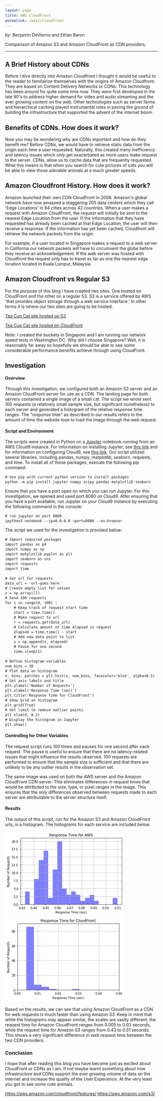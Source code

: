 ```yaml
---
layout: page
title: AWS CloudFront
permalink: /wiki/cloudfront
---
```


*by:* Benjamin DeVierno and Ethan Baron

Comparison of Amazon S3 and Amazon CloudFront as CDN providers.

---

<link type="text/css" rel="stylesheet" href="/assets/css/lightslider.min.css" />
<script src="https://ajax.googleapis.com/ajax/libs/jquery/1.11.0/jquery.min.js"></script>
<script src="/assets/js/ligrun.sh
htslider.min.js"></script>


## A Brief History about CDNs

Before I dive directly into Amazon Cloudfront I thought it would be useful to the reader to familiarize themselves with the origins of Amazon Cloudfront. They are based on Content Delivery Networks or CDNs. This technology has been around for quite some time now. They were first developed in the late 90's to address higher demand for video and audio streaming and the ever growing content on the web. Other technologies such as server farms and hierarchical caching played instrumental roles in paving the ground of building the infrastructure that supported the advent of the internet boom.

## Benefits of CDNs. How does it work?

Now you may be wondering why are CDNs important and how do they benefit me? Before CDNs, we would have to retrieve static data from the origin each time a user requested. Naturally, this created many inefficiency and latency issues which only get exacerbated as more users make request to the server. CDNs, allow us to cache data that are frequently requested. What this means is that when you search for cute pictures of cats you will be able to view those adorable animals at a much greater speeds.

## Amazon Cloudfront History. How does it work?

Amazon launched their own CDN CloudFront in 2008. Amazon's global network have now amassed a staggering 205 data centers which they call 'Edge Locations' in 84 cities across 42 countries. When a user makes a request with Amazon CloudFront, the request will initially be sent to the nearest Edge Location from the user. If the information that they have requested has already been cached at that Edge Location, the user will then receive a response. If the information has yet been cached, Cloudfront will retrieve the network packets from the origin.

For example, if a user located in Singapore makes a request to a web server in California our network packets will have to circumvent the globe before they receive an acknowledgement. If the web server was hosted with Cloudfront the request only has to travel as far as one the nearest edge location located in Kuala Lumpur, Malaysia.


## Amazon Cloudfront vs Regular S3

For the purpose of this blog I have created two sites. One hosted on CloudFront and the other on a regular S3. S3 is a service offered by AWS 'that provides object storage through a web service interface.' In other terms it is where our two sites are going to be hosted.

[Tea Cup Cat site hosted on S3](http://bendogpicture.s3-website-ap-southeast-1.amazonaws.com/)

[Tea Cup Cat site hosted on CloudFront](http://d14mfeaqszawbm.cloudfront.net/)

Note: I created the buckets in Singapore and I am running our network speed tests in Washington DC. Why did I choose Singapore? Well, it is reasonably far away so hopefully we should be able to see some considerable performance benefits achieve through using CloudFront.

## Investigation

#### Overview

Through this investigation, we configured both an Amazon S3 server and an Amazon CloudFront server for use as a CDN. The landing page for both servers contained a single image of a small cat. The script we wrote sent 100 requests (a relatively small sample size, but significant nonetheless) to each server and generated a histogram of the relative response time ranges. The "response time" as described in our results refers to the amount of time the website took to load the image through the web request. 

#### Script and Environment

The scripts were created in Python on a [Jupyter](https://jupyter.org/) notebook running from an AWS Cloud9 instance. For information on installing Jupyter, see [this link](https://jupyter.org/install) and for information on configuring Cloud9, see [this link](https://docs.aws.amazon.com/cloud9/latest/user-guide/setting-up.html). Our script utilized several libraries, including pandas, numpy, matplotlib, seaborn, requests, and time. To install all of these packages, execute the following pip command:

```
# Use pip with current python version to install packages
python -m pip install jupyter numpy scipy pandas matplotlib seaborn
```

Ensure that you have a port open on which you can run Jupyter. For this investigation, we opened and used port 8080 on Cloud9. After ensuring that you have a port available, run Jupyter on your Cloud9 instance by executing the following command in the console:

```
# run jupyter on port 8080
ipython3 notebook --ip=0.0.0.0 —port=8080 --no-browser
```

The script we used for the investigation is provided below:

```
# Import required packages
import pandas as pd
import numpy as np
import matplotlib.pyplot as plt
import seaborn as sns
import requests
import time

# Set url for requests
data_url = 'url-goes-here'
# Create empty list for values
x = np.array([])
# Send 100 requests
for i in range(0, 100) :
    # Keep track of request start time
    start = time.time()
    # Make request to url
    r = requests.get(data_url)
    # Calculate amount of time elapsed in request
    elapsed = time.time() - start
    # Add new data point to list
    x = np.append(x, elapsed)
    # Pause for one second
    time.sleep(1)

# Define histogram variables
num_bins = 20
# Plot data on histogram
n, bins, patches = plt.hist(x, num_bins, facecolor='blue', alpha=0.5)
# Set axis labels and title
plt.ylabel('Number of Requests')
plt.xlabel('Response Time (sec)')
plt.title('Response Time for CloudFront')
# Show grid on histogram
plt.grid(True)
# Set limit to remove outlier points
plt.xlim(0, 0.2)
# Display the histogram in Jupyter
plt.show()
```

#### Controlling for Other Variables

The request script runs 100 times and pauses for one second after each request. The pause is useful to ensure that there are no latency-related issues that might influence the results observed. 100 requests are performed to ensure that the sample size is sufficient and that there are unlikely to be any outlier results in the observation set.

The same image was used on both the AWS server and the Amazon CloudFront CDN server. This eliminates differences in request times that would be attributed to the size, type, or pixel ranges in the image. This ensures that the only differences observed between requests made to each server are attributable to the server structure itself.

#### Results

The output of this script, run for the Amazon S3 and Amazon CloudFront urls, is a histogram. The histograms for each service are included below.

![alt text](aws.png "Amazon S3")
![alt text](cloudfront.png "Amazon CloudFront")

Based on the results, we can see that using Amazon CloudFront as a CDN for web requests is much faster than using Amazon S3. Keep in mind that while the histograms may appear similar, the scales are vastly different; the request time for Amazon CloudFront ranges from 0.005 to 0.03 seconds, while the request time for Amazon S3 ranges from 0.43 to 0.51 seconds. This shows a very significant difference in web request time between the two CDN providers. 

### Conclusion

I hope that after reading this blog you have become just as excited about CloudFront or CDNs as I am. If not maybe learnt something about how infrastructure and CDNs support the ever growing volume of data on the internet and increase the quality of the User Experience. At the very least you got to see some cute animals.


https://aws.amazon.com/cloudfront/features/
https://aws.amazon.com/s3/

